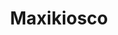 ---
title: "Maxikiosco"
url: /ciudad-autonoma-de-buenos-aires/maxikiosco-avenida-federico-lacroze-2/
shop: Lebensmittel
---